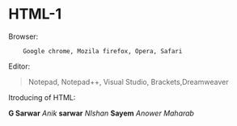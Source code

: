 # HTML-1
Browser:

        Google chrome, Mozila firefox, Opera, Safari

Editor:

> Notepad, Notepad++, Visual Studio, Brackets,Dreamweaver

Itroducing of HTML: 


**G Sarwar**
*Anik*
**sarwar**
*NIshan*
**Sayem**
*Anower*
*Maharab*
